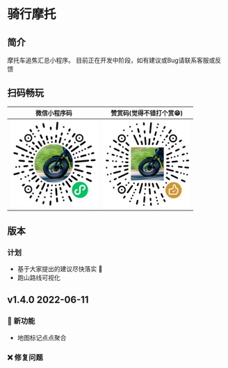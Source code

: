 # 骑行摩托

## 简介

摩托车追焦汇总小程序。
目前正在开发中阶段，如有建议或Bug请联系客服或反馈

## 扫码畅玩

|微信小程序码| 赞赏码(觉得不错打个赏😁) |
| :------: |  :------: |
| <img src="./assets/image/mp.jpg" width="200px"> | <img src="./assets/image/zanshang.jpg" width="200px"> |


## 版本

### 计划

- 基于大家提出的建议尽快落实 🤗
- 跑山路线可视化

## v1.4.0 2022-06-11

### 🌈 新功能

- 地图标记点点聚合

### ❌ 修复问题

